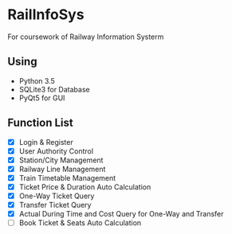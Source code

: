 # RailInfoSys
For coursework of Railway Information Systerm  

## Using
- Python 3.5
- SQLite3 for Database
- PyQt5 for GUI  

## Function List  
- [x] Login & Register
- [x] User Authority Control
- [x] Station/City Management
- [x] Railway Line Management
- [x] Train Timetable Management
- [x] Ticket Price & Duration Auto Calculation
- [x] One-Way Ticket Query
- [x] Transfer Ticket Query
- [x] Actual During Time and Cost Query for One-Way and Transfer
- [ ] Book Ticket & Seats Auto Calculation
